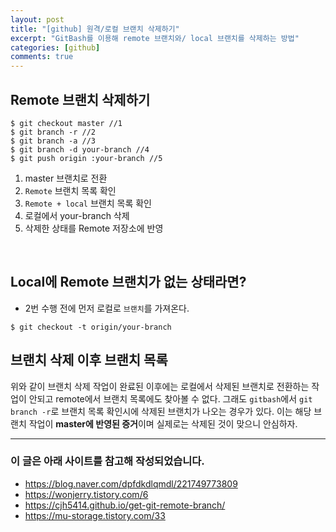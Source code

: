 ```yaml
---
layout: post
title: "[github] 원격/로컬 브랜치 삭제하기"
excerpt: "GitBash를 이용해 remote 브랜치와/ local 브랜치를 삭제하는 방법"
categories: [github]
comments: true
---
```


## Remote 브랜치 삭제하기

```
$ git checkout master //1
$ git branch -r //2
$ git branch -a //3
$ git branch -d your-branch //4
$ git push origin :your-branch //5
```

1. master 브랜치로 전환
2. `Remote` 브랜치 목록 확인
3. `Remote + local` 브랜치 목록 확인
4. 로컬에서 your-branch 삭제
5. 삭제한 상태를 Remote 저장소에 반영

<br>

## Local에 Remote 브랜치가 없는 상태라면?<br>
- 2번 수행 전에 먼저 로컬로 `브랜치`를 가져온다.

```
$ git checkout -t origin/your-branch
```

## 브랜치 삭제 이후 브랜치 목록
위와 같이 브랜치 삭제 작업이 완료된 이후에는 로컬에서 삭제된 브랜치로 전환하는 작업이 안되고 remote에서 브랜치 목록에도 찾아볼 수 없다. 그래도 `gitbash`에서 `git branch -r`로 브랜치 목록 확인시에 삭제된 브랜치가 나오는 경우가 있다. 이는 해당 브랜치 작업이 **master에 반영된 증거**이며 실제로는 삭제된 것이 맞으니 안심하자.

---

### 이 글은 아래 사이트를 참고해 작성되었습니다.

- https://blog.naver.com/dpfdkdlqmdl/221749773809
- https://wonjerry.tistory.com/6
- https://cjh5414.github.io/get-git-remote-branch/
- https://mu-storage.tistory.com/33
